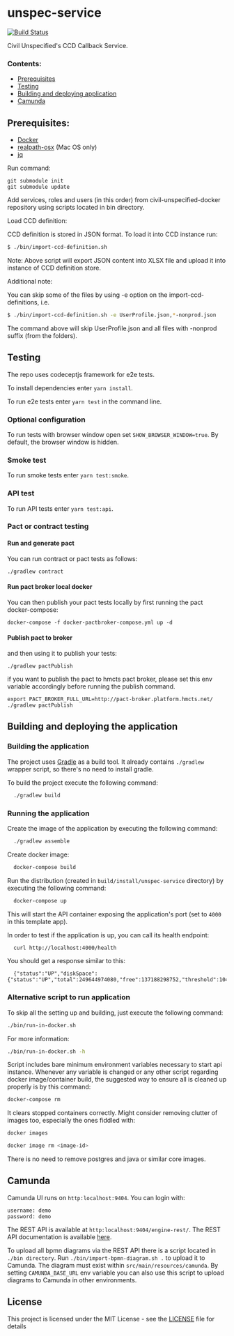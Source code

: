 # unspec-service

[![Build Status](https://travis-ci.org/hmcts/unspec-service.svg?branch=master)](https://travis-ci.org/hmcts/unspec-service)

Civil Unspecified's CCD Callback Service.

### Contents:
- [Prerequisites](#prerequisites)
- [Testing](#testing)
- [Building and deploying application](#building-and-deploying-the-application)
- [Camunda](#camunda)

## Prerequisites:
- [Docker](https://www.docker.com)
- [realpath-osx](https://github.com/harto/realpath-osx) (Mac OS only)
- [jq](https://stedolan.github.io/jq/)

Run command:
```
git submodule init
git submodule update
```

Add services, roles and users (in this order) from civil-unspecified-docker repository using scripts located in bin directory.

Load CCD definition:

CCD definition is stored in JSON format. To load it into CCD instance run:

```bash
$ ./bin/import-ccd-definition.sh
```

Note: Above script will export JSON content into XLSX file and upload it into instance of CCD definition store.

Additional note:

You can skip some of the files by using -e option on the import-ccd-definitions, i.e.

```bash
$ ./bin/import-ccd-definition.sh -e UserProfile.json,*-nonprod.json
```

The command above will skip UserProfile.json and all files with -nonprod suffix (from the folders).

## Testing
The repo uses codeceptjs framework for e2e tests.

To install dependencies enter `yarn install`.

To run e2e tests enter `yarn test` in the command line.

### Optional configuration

To run tests with browser window open set `SHOW_BROWSER_WINDOW=true`. By default, the browser window is hidden.

### Smoke test

To run smoke tests enter `yarn test:smoke`.

### API test

To run API tests enter `yarn test:api`.

### Pact or contract testing

#### Run and generate pact

You can run contract or pact tests as follows:

```
./gradlew contract
```
#### Run pact broker local docker
You can then publish your pact tests locally by first running the pact docker-compose:

```
docker-compose -f docker-pactbroker-compose.yml up -d
```
#### Publish pact to broker
and then using it to publish your tests:

```
./gradlew pactPublish
```
if you want to publish the pact to hmcts pact broker, please set this env variable accordingly before running the publish command.
```
export PACT_BROKER_FULL_URL=http://pact-broker.platform.hmcts.net/
./gradlew pactPublish
```

## Building and deploying the application

### Building the application

The project uses [Gradle](https://gradle.org) as a build tool. It already contains
`./gradlew` wrapper script, so there's no need to install gradle.

To build the project execute the following command:

```bash
  ./gradlew build
```

### Running the application

Create the image of the application by executing the following command:

```bash
  ./gradlew assemble
```

Create docker image:

```bash
  docker-compose build
```

Run the distribution (created in `build/install/unspec-service` directory)
by executing the following command:

```bash
  docker-compose up
```

This will start the API container exposing the application's port
(set to `4000` in this template app).

In order to test if the application is up, you can call its health endpoint:

```bash
  curl http://localhost:4000/health
```

You should get a response similar to this:

```
  {"status":"UP","diskSpace":{"status":"UP","total":249644974080,"free":137188298752,"threshold":10485760}}
```

### Alternative script to run application

To skip all the setting up and building, just execute the following command:

```bash
./bin/run-in-docker.sh
```

For more information:

```bash
./bin/run-in-docker.sh -h
```

Script includes bare minimum environment variables necessary to start api instance. Whenever any variable is changed or any other script regarding docker image/container build, the suggested way to ensure all is cleaned up properly is by this command:

```bash
docker-compose rm
```

It clears stopped containers correctly. Might consider removing clutter of images too, especially the ones fiddled with:

```bash
docker images

docker image rm <image-id>
```

There is no need to remove postgres and java or similar core images.

## Camunda

Camunda UI runs on `http:localhost:9404`. You can login with:
```$xslt
username: demo
password: demo
```

The REST API is available at `http:localhost:9404/engine-rest/`. The REST API documentation is available [here](https://docs.camunda.org/manual/latest/reference/rest/).

To upload all bpmn diagrams via the REST API there is a script located in `./bin directory`.
Run `./bin/import-bpmn-diagram.sh .` to upload it to Camunda. The diagram must exist within
`src/main/resources/camunda`. By setting `CAMUNDA_BASE_URL` env variable you can also use this script to upload diagrams to
Camunda in other environments.

## License
This project is licensed under the MIT License - see the [LICENSE](LICENSE) file for details

